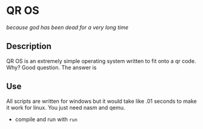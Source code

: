 # QR OS
*because god has been dead for a very long time*
## Description
QR OS is an extremely simple operating system written to fit onto a qr code. Why? Good question. The answer is

## Use
All scripts are written for windows but it would take like .01 seconds to make it work for linux. You just need nasm and qemu.
- compile and run with 
```run```